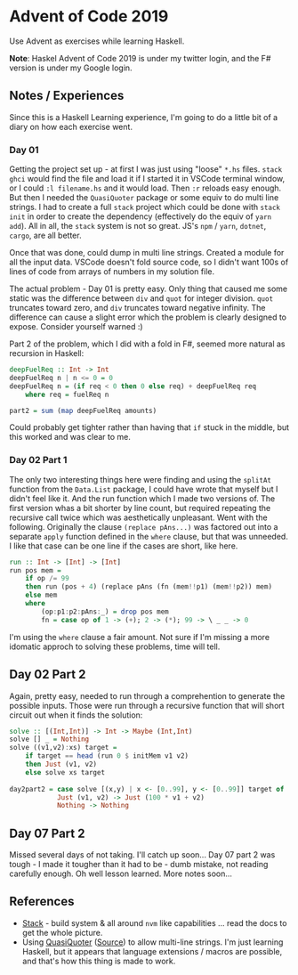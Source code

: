# Advent of Code 2019
Use Advent as exercises while learning Haskell.

**Note**: Haskel Advent of Code 2019 is under my twitter login, and the F# version is under my Google login.

## Notes / Experiences
Since this is a Haskell Learning experience, I'm going to do a little bit of a diary on how each exercise went.

### Day 01
Getting the project set up - at first I was just using "loose" `*.hs` files. `stack ghci` would find the file and load it if I started it in VSCode terminal window, or I could `:l filename.hs` and it would load. Then `:r` reloads easy enough. But then I needed the `QuasiQuoter` package or some equiv to do multi line strings. I had to create a full `stack` project which could be done with `stack init` in order to create the dependency (effectively do the equiv of `yarn add`). All in all, the `stack` system is not so great. JS's `npm` / `yarn`, `dotnet`, `cargo`, are all better.

Once that was done, could dump in multi line strings. Created a module for all the input data. VSCode doesn't fold source code, so I didn't want 100s of lines of code from arrays of numbers in my solution file.

The actual problem - Day 01 is pretty easy. Only thing that caused me some static was the difference between `div` and `quot` for integer division. `quot` truncates toward zero, and `div` truncates toward negative infinity. The difference can cause a slight error which the problem is clearly designed to expose. Consider yourself warned :)

Part 2 of the problem, which I did with a fold in F#, seemed more natural as recursion in Haskell:

```Haskell
deepFuelReq :: Int -> Int
deepFuelReq n | n <= 0 = 0
deepFuelReq n = (if req < 0 then 0 else req) + deepFuelReq req
    where req = fuelReq n

part2 = sum (map deepFuelReq amounts)
```
Could probably get tighter rather than having that `if` stuck in the middle, but this worked and was clear to me.

### Day 02 Part 1
The only two interesting things here were finding and using the `splitAt` function from the `Data.List` package, I could have wrote that myself but I didn't feel like it. And the run function which I made two versions of. The first version whas a bit shorter by line count, but required repeating the recursive call twice which was aesthetically unpleasant. Went with the following. Originally the clause `(replace pAns...)` was factored out into a separate `apply` function defined in the `where` clause, but that was unneeded. I like that case can be one line if the cases are short, like here.

```Haskell
run :: Int -> [Int] -> [Int]
run pos mem =
    if op /= 99 
    then run (pos + 4) (replace pAns (fn (mem!!p1) (mem!!p2)) mem) 
    else mem
    where
        (op:p1:p2:pAns:_) = drop pos mem
        fn = case op of 1 -> (+); 2 -> (*); 99 -> \ _ _ -> 0
```
I'm using the `where` clause a fair amount. Not sure if I'm missing a more idomatic approch to solving these problems, time will tell.

## Day 02 Part 2
Again, pretty easy, needed to run through a comprehention to generate the possible inputs. Those were
run through a recursive function that will short circuit out when it finds the solution:

```Haskell
solve :: [(Int,Int)] -> Int -> Maybe (Int,Int)
solve [] _ = Nothing
solve ((v1,v2):xs) target =
    if target == head (run 0 $ initMem v1 v2)
    then Just (v1, v2)
    else solve xs target
    
day2part2 = case solve [(x,y) | x <- [0..99], y <- [0..99]] target of
            Just (v1, v2) -> Just (100 * v1 + v2)
            Nothing -> Nothing
```

## Day 07 Part 2
Missed several days of not taking. I'll catch up soon...
Day 07 part 2 was tough - I made it tougher than it had to be - dumb mistake, not reading carefully enough. Oh well lesson learned. More notes soon...

## References
* [Stack](https://docs.haskellstack.org/en/stable/GUIDE) - build system & all around `nvm` like capabilities ... read the docs to get the whole picture.
* Using [QuasiQuoter](http://hackage.haskell.org/package/string-qq) ([Source](git://github.com/audreyt/string-qq)) to allow multi-line strings. I'm just learning Haskell, but it appears that language extensions / macros are possible, and that's how this thing is made to work.
